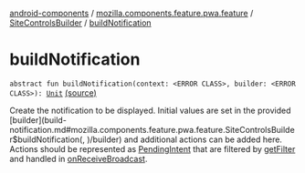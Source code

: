 [android-components](../../index.md) / [mozilla.components.feature.pwa.feature](../index.md) / [SiteControlsBuilder](index.md) / [buildNotification](./build-notification.md)

# buildNotification

`abstract fun buildNotification(context: <ERROR CLASS>, builder: <ERROR CLASS>): `[`Unit`](https://kotlinlang.org/api/latest/jvm/stdlib/kotlin/-unit/index.html) [(source)](https://github.com/mozilla-mobile/android-components/blob/master/components/feature/pwa/src/main/java/mozilla/components/feature/pwa/feature/SiteControlsBuilder.kt#L33)

Create the notification to be displayed. Initial values are set in the provided [builder](build-notification.md#mozilla.components.feature.pwa.feature.SiteControlsBuilder$buildNotification(, )/builder)
and additional actions can be added here. Actions should be represented as [PendingIntent](#)
that are filtered by [getFilter](get-filter.md) and handled in [onReceiveBroadcast](on-receive-broadcast.md).

